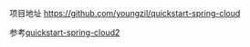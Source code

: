 项目地址
https://github.com/youngzil/quickstart-spring-cloud

参考[quickstart-spring-cloud2](https://github.com/youngzil/quickstart-spring-cloud2)


